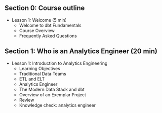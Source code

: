 ## Section 0: Course outline
* Lesson 1: Welcome (5 min)
  * Welcome to dbt Fundamentals
  * Course Overview
  * Frequently Asked Questions

## Section 1: Who is an Analytics Engineer (20 min)
* Lesson 1: Introduction to Analytics Engineering
  * Learning Objectives
  * Traditional Data Teams
  * ETL and ELT
  * Analytics Engineer
  * The Modern Data Stack and dbt
  * Overview of an Exemplar Project
  * Review
  * Knowledge check: analytics engineer
